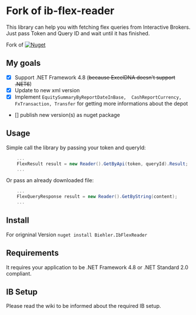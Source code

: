 # Fork of ib-flex-reader

This library can help you with fetching flex queries from Interactive Brokers.
Just pass Token and Query ID and wait until it has finished.

Fork of [![Nuget](https://img.shields.io/nuget/v/Biehler.IbFlexReader.svg?style=popout)](https://www.nuget.org/packages/Biehler.IbFlexReader/)

## My goals
- [x] Support .NET Framework 4.8 (~~because ExcelDNA doesn't support .NET6~~)
- [x] Update to new xml version 
- [x] Implement ```EquitySummaryByReportDateInBase,  CashReportCurrency, FxTransaction, Transfer``` for getting more informations about the depot
- [] publish new version(s) as nuget package

## Usage

Simple call the library by passing your token and queryId:

```c#
	...
	FlexResult result = new Reader().GetByApi(token, queryId).Result;
	...
```

Or pass an already downloaded file:

```c#
	...
	FlexQueryResponse result = new Reader().GetByString(content);
	...
```

## Install
For origninal Version `nuget install Biehler.IbFlexReader`

## Requirements
It requires your application to be .NET Framework 4.8 or .NET Standard 2.0 compliant.

## IB Setup
Please read the wiki to be informed about the required IB setup.



